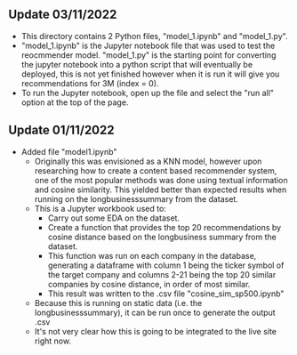 ## Update 03/11/2022
- This directory contains 2 Python files, "model_1.ipynb" and "model_1.py".
- "model_1.ipynb" is the Jupyter notebook file that was used to test the reocmmender model. "model_1.py" is the starting point for converting the jupyter notebook into a python script that will eventually be deployed, this is not yet finished however when it is run it will give you recommendations for 3M (index = 0).
- To run the Jupyter notebook, open up the file and select the "run all" option at the top of the page.

## Update 01/11/2022
- Added file "model1.ipynb"
  -  Originally this was envisioned as a KNN model, however upon researching how to create a content based recommender system, one of the most popular methods was done using textual information and cosine similarity. This yielded better than expected results when running on the longbusinesssummary from the dataset. 
  - This is a Jupyter workbook used to:
    - Carry out some EDA on the dataset.
    - Create a function that provides the top 20 recommendations by cosine distance based on the longbusiness summary from the dataset.
    - This function was run on each company in the database, generating a dataframe with column 1 being the ticker symbol of the target company and columns 2-21 being the top 20 similar companies by cosine distance, in order of most similar.  
    - This result was written to the .csv file "cosine_sim_sp500.ipynb"
  - Because this is running on static data (i.e. the longbusinesssummary), it can be run once to generate the output .csv
  - It's not very clear how this is going to be integrated to the live site right now.